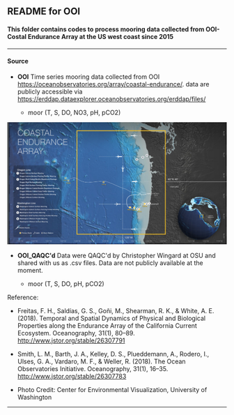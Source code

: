 ## README for OOI

#### This folder contains codes to process mooring data collected from OOI-Costal Endurance Array at the US west coast since 2015 
---

#### Source
- **OOI** Time series mooring data collected from OOI https://oceanobservatories.org/array/coastal-endurance/. data are publicly accessible via https://erddap.dataexplorer.oceanobservatories.org/erddap/files/
  
  - moor (T, S, DO, NO3, pH, pCO2)
 
<p align="center">
<img src="https://github.com/Zhu-Yifan/LO_user/blob/master/obs/OOI/plot/Coastal-Endurance-Array.jpg" alt="Figure 1. OOI, showing mooring sites">

- **OOI_QAQC'd** Data were QAQC'd by Christopher Wingard at OSU and shared with us as .csv files. Data are not publicly available at the moment.

  -  moor (T, S, DO, pH, pCO2)

</p>

Reference:

- Freitas, F. H., Saldías, G. S., Goñi, M., Shearman, R. K., & White, A. E. (2018). Temporal and Spatial Dynamics of Physical and Biological Properties along the Endurance Array of the California Current Ecosystem. Oceanography, 31(1), 80–89. http://www.jstor.org/stable/26307791

- Smith, L. M., Barth, J. A., Kelley, D. S., Plueddemann, A., Rodero, I., Ulses, G. A., Vardaro, M. F., & Weller, R. (2018). The Ocean Observatories Initiative. Oceanography, 31(1), 16–35. http://www.jstor.org/stable/26307783

- Photo Credit: Center for Environmental Visualization, University of Washington

---

